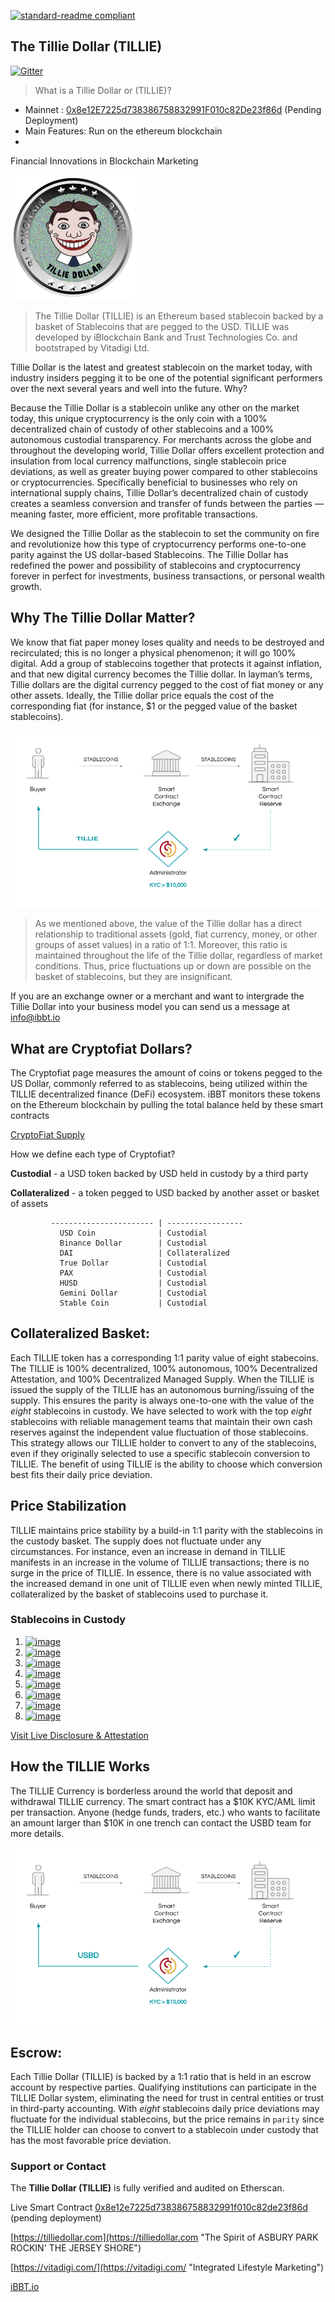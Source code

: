 [![standard-readme compliant](https://img.shields.io/badge/readme%20style-standard-brightgreen.svg?style=flat-square)](https://github.com/RichardLitt/standard-readme)

## The Tillie Dollar (TILLIE)
[![Gitter](https://badges.gitter.im/intergalacticcredits/community.svg)](https://gitter.im/Blockchain-Bank/community?utm_source=badge&utm_medium=badge&utm_campaign=pr-badge)

> What is a Tillie Dollar or (TILLIE)?  
- Mainnet : [0x8e12E7225d738386758832991F010c82De23f86d](https://ethplorer.io/address/0x8e12e7225d738386758832991f010c82de23f86d#chart=candlestick) (Pending Deployment)
- Main Features: Run on the ethereum blockchain
- 
Financial Innovations in Blockchain Marketing

![image](https://github.com/Parity-Dollar/TillieDollar/blob/main/images/COIN-02.png)

> The Tillie Dollar (TILLIE) is an Ethereum based stablecoin backed by a basket of Stablecoins that are pegged to the USD. TILLIE was developed by iBlockchain Bank and Trust Technologies Co. and bootstraped by Vitadigi Ltd.

Tillie Dollar is the latest and greatest stablecoin on the market today, with industry insiders pegging it to be one of the potential significant performers over the next several years and well into the future. Why? 

Because the Tillie Dollar is a stablecoin unlike any other on the market today, this unique cryptocurrency is the only coin with a 100% decentralized chain of custody of other stablecoins and a 100% autonomous custodial transparency. For merchants across the globe and throughout the developing world, Tillie Dollar offers excellent protection and insulation from local currency malfunctions, single stablecoin price deviations, as well as greater buying power compared to other stablecoins or cryptocurrencies. Specifically beneficial to businesses who rely on international supply chains, Tillie Dollar’s decentralized chain of custody creates a seamless conversion and transfer of funds between the parties — meaning faster, more efficient, more profitable transactions.

We designed the Tillie Dollar as the stablecoin to set the community on fire and revolutionize how this type of cryptocurrency performs one-to-one parity against the US dollar-based Stablecoins. The Tillie Dollar has redefined the power and possibility of stablecoins and cryptocurrency forever in perfect for investments, business transactions, or personal wealth growth.

## Why The Tillie Dollar Matter?

We know that fiat paper money loses quality and needs to be destroyed and recirculated; this is no longer a physical phenomenon; it will go 100% digital. Add a group of stablecoins together that protects it against inflation, and that new digital currency becomes the Tillie dollar. In layman’s terms, Tillie dollars are the digital currency pegged to the cost of fiat money or any other assets. Ideally, the Tillie dollar price equals the cost of the corresponding fiat (for instance, $1 or the pegged value of the basket stablecoins). 

![image](https://github.com/Parity-Dollar/TillieDollar/blob/main/images/TILLIE-X-V1.png)

> As we mentioned above, the value of the Tillie dollar has a direct relationship to traditional assets (gold, fiat currency, money, or other groups of asset values) in a ratio of 1:1. Moreover, this ratio is maintained throughout the life of the Tillie dollar, regardless of market conditions. Thus, price fluctuations up or down are possible on the basket of stablecoins, but they are insignificant. 

If you are an exchange owner or a merchant and want to intergrade the Tillie Dollar into your business model you can send us a message at info@ibbt.io

## What are Cryptofiat Dollars?

The Cryptofiat page measures the amount of coins or tokens pegged to the US Dollar, commonly referred to as stablecoins, being utilized within the TILLIE decentralized finance (DeFi) ecosystem. iBBT monitors these tokens on the Ethereum blockchain by pulling the total balance held by these smart contracts

[CryptoFiat Supply](https://etherscan.io/tokenholdings?a=0x8e12e7225d738386758832991f010c82de23f86d)

How we define each type of Cryptofiat?

**Custodial** - a USD token backed by USD held in custody by a third party

**Collateralized** - a token pegged to USD backed by another asset or basket of assets

             ----------------------- | -----------------
               USD Coin              | Custodial
               Binance Dollar        | Custodial
               DAI                   | Collateralized
               True Dollar           | Custodial
               PAX                   | Custodial
               HUSD                  | Custodial
               Gemini Dollar         | Custodial
               Stable Coin           | Custodial


## Collateralized Basket:

Each TILLIE token has a corresponding 1:1 parity value of eight stabecoins. The TILLIE is 100% decentralized, 100% autonomous, 100% Decentralized Attestation, and 100% Decentralized Managed Supply.  When the TILLIE is issued the supply of the TILLIE has an autonomous burning/issuing of the supply. This ensures the parity is always one-to-one with the value of the _eight_ stablecoins in custody. We have selected to work with the top _eight_ stablecoins with reliable management teams that maintain their own cash reserves against the independent value fluctuation of those stablecoins. This strategy allows our TILLIE holder to convert to any of the stablecoins, even if they originally selected to use a specific stablecoin conversion to TILLIE. The benefit of using TILLIE is the ability to choose which conversion best fits their daily price deviation. 

## Price Stabilization

TILLIE maintains price stability by a build-in 1:1 parity with the stablecoins in the custody basket. The supply does not fluctuate under any circumstances.  For instance, even an increase in demand in TILLIE manifests in an increase in the volume of TILLIE transactions; there is no surge in the price of TILLIE.  In essence, there is no value associated with the increased demand in one unit of TILLIE even when newly minted TILLIE, collateralized by the basket of stablecoins used to purchase it. 


### Stablecoins in Custody

1. [![image](https://etherscan.io/token/images/centre-usdc_28.png)](https://etherscan.io/address/0xa0b86991c6218b36c1d19d4a2e9eb0ce3606eb48?a=0x496266ff0876262b0177cef026a117abc24b2532 "USD Coin")
2. [![image](https://etherscan.io/token/images/MCDDai_32.png)](https://etherscan.io/address/0x6b175474e89094c44da98b954eedeac495271d0f?a=0x496266ff0876262b0177cef026a117abc24b2532 "Dai Stablecoin")
3. [![image](https://etherscan.io/token/images/paxos_28_2.png)](https://etherscan.io/address/0x8e870d67f660d95d5be530380d0ec0bd388289e1?a=0x496266ff0876262b0177cef026a117abc24b2532 "Paxos Standard")
4. [![image](https://etherscan.io/token/images/binanceusd_32.png)](https://etherscan.io/address/0x4fabb145d64652a948d72533023f6e7a623c7c53?a=0x496266ff0876262b0177cef026a117abc24b2532 "Binance Dollar")
5. [![image](https://etherscan.io/token/images/stableusd_32.png)](https://etherscan.io/address/0xa4bdb11dc0a2bec88d24a3aa1e6bb17201112ebe?a=0x496266ff0876262b0177cef026a117abc24b2532 "Stable USD")
6. [![image](https://etherscan.io/token/images/gemini_28.png)](https://etherscan.io/token/0x056fd409e1d7a124bd7017459dfea2f387b6d5cd?a=0x496266ff0876262b0177cef026a117abc24b2532 "Gemini USD")
7. [![image](https://etherscan.io/token/images/husd_32.png)](https://etherscan.io/address/0xdf574c24545e5ffecb9a659c229253d4111d87e1?a=0x496266ff0876262b0177cef026a117abc24b2532 "HUSD")
8. [![image](https://etherscan.io/token/images/trueusd_32.png)](https://etherscan.io/token/0x0000000000085d4780B73119b644AE5ecd22b376?a=0x496266ff0876262b0177cef026a117abc24b2532 "True USD")

[Visit Live Disclosure & Attestation](https://etherscan.io/tokenholdings?a=0x8e12e7225d738386758832991f010c82de23f86d)

## How the TILLIE Works

The TILLIE Currency is borderless around the world that deposit and withdrawal TILLIE currency. The smart contract has a $10K KYC/AML limit per transaction. Anyone (hedge funds, traders, etc.) who wants to facilitate an amount larger than $10K in one trench can contact the USBD team for more details.  

![image](https://github.com/Parity-Dollar/ByDzyneBlockchainDollar/blob/main/images/USBD-X-V1.png)

## Escrow: 

Each Tillie Dollar (TILLIE) is backed by a 1:1 ratio that is held in an escrow account by respective parties. Qualifying institutions can participate in the TILLIE Dollar system, eliminating the need for trust in central entities or trust in third-party accounting. With _eight_ stablecoins daily price deviations may fluctuate for the individual stablecoins, but the price remains in `parity` since the TILLIE holder can choose to convert to a stablecoin under custody that has the most favorable price deviation.

### Support or Contact

The **Tillie Dollar (TILLIE)** is fully verified and audited on Etherscan.

Live Smart Contract [0x8e12e7225d738386758832991f010c82de23f86d](https://etherscan.io/address/0x8e12e7225d738386758832991f010c82de23f86d "Visit ByDzyne Dollar Contract on Etherscan.io!") (pending deployment)

[https://tilliedollar.com](https://tilliedollar.com "The Spirit of ASBURY PARK ROCKIN' THE JERSEY SHORE")

[https://vitadigi.com/](https://vitadigi.com/ "Integrated Lifestyle Marketing")

[iBBT.io](https://ibbt.io "Visit iBlockchain Bank & Trust Technologies Co.!")




